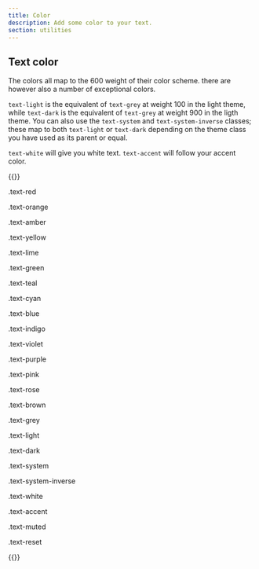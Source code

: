 ```yaml
---
title: Color
description: Add some color to your text.
section: utilities
---
```


## Text color
The colors all map to the 600 weight of their color scheme. there are however also a number of exceptional colors.

`text-light` is the equivalent of `text-grey` at weight 100 in the light theme, while `text-dark` is the equivalent of `text-grey` at weight 900 in the ligth theme. You can also use the `text-system` and `text-system-inverse` classes; these map to both `text-light` or `text-dark` depending on the theme class you have used as its parent or equal.

`text-white` will give you white text. `text-accent` will follow your accent color.

{{<example class="grid grid-2 grid-sm-4">}}
<p class="m-0 text-red">.text-red</p>
<p class="m-0 text-orange">.text-orange</p>
<p class="m-0 text-amber bg-dark">.text-amber</p>
<p class="m-0 text-yellow bg-dark">.text-yellow</p>
<p class="m-0 text-lime">.text-lime</p>
<p class="m-0 text-green">.text-green</p>
<p class="m-0 text-teal">.text-teal</p>
<p class="m-0 text-cyan">.text-cyan</p>
<p class="m-0 text-blue">.text-blue</p>
<p class="m-0 text-indigo">.text-indigo</p>
<p class="m-0 text-violet">.text-violet</p>
<p class="m-0 text-purple">.text-purple</p>
<p class="m-0 text-pink">.text-pink</p>
<p class="m-0 text-rose">.text-rose</p>
<p class="m-0 text-brown">.text-brown</p>
<p class="m-0 text-grey">.text-grey</p>
<p class="m-0 text-light bg-dark">.text-light</p>
<p class="m-0 text-dark bg-light">.text-dark</p>
<p class="m-0 text-system bg-system-inverse">.text-system</p>
<p class="m-0 text-system-inverse bg-system">.text-system-inverse</p>
<p class="m-0 text-white bg-dark">.text-white</p>
<p class="m-0 text-accent">.text-accent</p>
<p class="m-0 text-muted">.text-muted</p>
<p class="m-0 text-reset">.text-reset</p>
{{</example>}}
